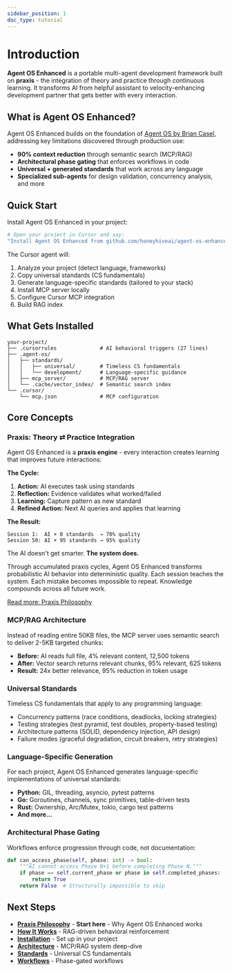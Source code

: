 ```yaml
---
sidebar_position: 1
doc_type: tutorial
---
```


# Introduction

**Agent OS Enhanced** is a portable multi-agent development framework built on **praxis** - the integration of theory and practice through continuous learning. It transforms AI from helpful assistant to velocity-enhancing development partner that gets better with every interaction.

## What is Agent OS Enhanced?

Agent OS Enhanced builds on the foundation of [Agent OS by Brian Casel](https://buildermethods.com/agent-os), addressing key limitations discovered through production use:

- **90% context reduction** through semantic search (MCP/RAG)
- **Architectural phase gating** that enforces workflows in code
- **Universal + generated standards** that work across any language
- **Specialized sub-agents** for design validation, concurrency analysis, and more

## Quick Start

Install Agent OS Enhanced in your project:

```bash
# Open your project in Cursor and say:
"Install Agent OS Enhanced from github.com/honeyhiveai/agent-os-enhanced"
```

The Cursor agent will:
1. Analyze your project (detect language, frameworks)
2. Copy universal standards (CS fundamentals)
3. Generate language-specific standards (tailored to your stack)
4. Install MCP server locally
5. Configure Cursor MCP integration
6. Build RAG index

## What Gets Installed

```
your-project/
├── .cursorrules              # AI behavioral triggers (27 lines)
├── .agent-os/
│   ├── standards/
│   │   ├── universal/        # Timeless CS fundamentals
│   │   └── development/      # Language-specific guidance
│   ├── mcp_server/           # MCP/RAG server
│   └── .cache/vector_index/  # Semantic search index
└── .cursor/
    └── mcp.json              # MCP configuration
```

## Core Concepts

### Praxis: Theory ⇄ Practice Integration

Agent OS Enhanced is a **praxis engine** - every interaction creates learning that improves future interactions:

**The Cycle:**
1. **Action:** AI executes task using standards
2. **Reflection:** Evidence validates what worked/failed  
3. **Learning:** Capture pattern as new standard
4. **Refined Action:** Next AI queries and applies that learning

**The Result:**

```
Session 1:  AI + 0 standards  → 70% quality
Session 50: AI + 95 standards → 95% quality
```

The AI doesn't get smarter. **The system does.**

Through accumulated praxis cycles, Agent OS Enhanced transforms probabilistic AI behavior into deterministic quality. Each session teaches the system. Each mistake becomes impossible to repeat. Knowledge compounds across all future work.

[Read more: Praxis Philosophy](../explanation/praxis)

### MCP/RAG Architecture

Instead of reading entire 50KB files, the MCP server uses semantic search to deliver 2-5KB targeted chunks:

- **Before:** AI reads full file, 4% relevant content, 12,500 tokens
- **After:** Vector search returns relevant chunks, 95% relevant, 625 tokens
- **Result:** 24x better relevance, 95% reduction in token usage

### Universal Standards

Timeless CS fundamentals that apply to any programming language:

- Concurrency patterns (race conditions, deadlocks, locking strategies)
- Testing strategies (test pyramid, test doubles, property-based testing)
- Architecture patterns (SOLID, dependency injection, API design)
- Failure modes (graceful degradation, circuit breakers, retry strategies)

### Language-Specific Generation

For each project, Agent OS Enhanced generates language-specific implementations of universal standards:

- **Python:** GIL, threading, asyncio, pytest patterns
- **Go:** Goroutines, channels, sync primitives, table-driven tests
- **Rust:** Ownership, Arc/Mutex, tokio, cargo test patterns
- **And more...**

### Architectural Phase Gating

Workflows enforce progression through code, not documentation:

```python
def can_access_phase(self, phase: int) -> bool:
    """AI cannot access Phase N+1 before completing Phase N."""
    if phase == self.current_phase or phase in self.completed_phases:
        return True
    return False  # Structurally impossible to skip
```

## Next Steps

- **[Praxis Philosophy](../explanation/praxis)** - **Start here** - Why Agent OS Enhanced works
- **[How It Works](../explanation/how-it-works)** - RAG-driven behavioral reinforcement
- **[Installation](./installation)** - Set up in your project
- **[Architecture](../explanation/architecture)** - MCP/RAG system deep-dive
- **[Standards](../reference/standards)** - Universal CS fundamentals
- **[Workflows](../reference/workflows)** - Phase-gated workflows
